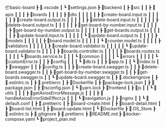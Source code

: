 📦basic-board
┣ 📂.vscode
┃ ┗ 📜settings.json
┣ 📂backend
┃ ┣ 📂src
┃ ┃ ┣ 📂apis
┃ ┃ ┃ ┣ 📂boards
┃ ┃ ┃ ┃ ┣ 📂dto
┃ ┃ ┃ ┃ ┃ ┣ 📜create-board.input.ts
┃ ┃ ┃ ┃ ┃ ┣ 📜create-board.output.ts
┃ ┃ ┃ ┃ ┃ ┣ 📜delete-board.input.ts
┃ ┃ ┃ ┃ ┃ ┣ 📜delete-board.output.ts
┃ ┃ ┃ ┃ ┃ ┣ 📜get-board-by-number.input.ts
┃ ┃ ┃ ┃ ┃ ┣ 📜get-board-by-number.output.ts
┃ ┃ ┃ ┃ ┃ ┣ 📜get-boards.output.ts
┃ ┃ ┃ ┃ ┃ ┣ 📜update-board.input.ts
┃ ┃ ┃ ┃ ┃ ┗ 📜update-board.output.ts
┃ ┃ ┃ ┃ ┣ 📂models
┃ ┃ ┃ ┃ ┃ ┣ 📜board.model.ts
┃ ┃ ┃ ┃ ┃ ┗ 📜counter.model.ts
┃ ┃ ┃ ┃ ┣ 📂validators
┃ ┃ ┃ ┃ ┃ ┣ 📜create-board.validator.ts
┃ ┃ ┃ ┃ ┃ ┗ 📜update-board.validator.ts
┃ ┃ ┃ ┃ ┣ 📜boards.controller.ts
┃ ┃ ┃ ┃ ┣ 📜boards.routes.ts
┃ ┃ ┃ ┃ ┗ 📜boards.service.ts
┃ ┃ ┃ ┗ 📂common
┃ ┃ ┃ ┃ ┗ 📂errors
┃ ┃ ┃ ┃ ┃ ┗ 📜customError.ts
┃ ┃ ┣ 📂config
┃ ┃ ┃ ┗ 📜db.ts
┃ ┃ ┣ 📜app.ts
┃ ┃ ┗ 📜index.ts
┃ ┣ 📂swagger
┃ ┃ ┣ 📜config.ts
┃ ┃ ┣ 📜create-board.swagger.ts
┃ ┃ ┣ 📜delete-board.swagger.ts
┃ ┃ ┣ 📜get-board-by-number.swagger.ts
┃ ┃ ┣ 📜get-boards.swagger.ts
┃ ┃ ┗ 📜update-board.swagger.ts
┃ ┣ 📜.dockerignore
┃ ┣ 📜.eslintrc.ts
┃ ┣ 📜.prettierrc
┃ ┣ 📜Dockerfile
┃ ┣ 📜package-lock.json
┃ ┣ 📜package.json
┃ ┣ 📜tsconfig.json
┃ ┗ 📜yarn.lock
┣ 📂frontend
┃ ┣ 📂js
┃ ┃ ┗ 📂utils
┃ ┃ ┃ ┣ 📜getAxiosErrorMessage.js
┃ ┃ ┃ ┣ 📜handleAxiosErrorSideEffect.js
┃ ┃ ┃ ┗ 📜navigation.js
┃ ┣ 📂nginx
┃ ┃ ┗ 📜default.conf
┃ ┣ 📜.prettierrc
┃ ┣ 📜board-create.html
┃ ┣ 📜board-detail.html
┃ ┣ 📜board-list.html
┃ ┣ 📜board-update.html
┃ ┗ 📜Dockerfile
┣ 📜.DS_Store
┣ 📜.eslintrc.ts
┣ 📜.gitignore
┣ 📜.prettierrc
┣ 📜README.md
┣ 📜docker-compose.yaml
┗ 📜project_plan.md
